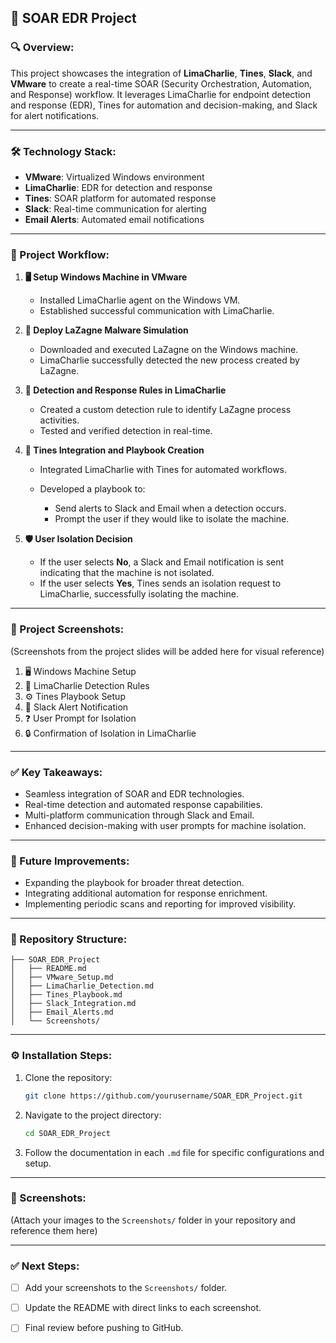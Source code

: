 ## 🚀 SOAR EDR Project

### 🔍 Overview:

This project showcases the integration of **LimaCharlie**, **Tines**, **Slack**, and **VMware** to create a real-time SOAR (Security Orchestration, Automation, and Response) workflow. It leverages LimaCharlie for endpoint detection and response (EDR), Tines for automation and decision-making, and Slack for alert notifications.

---

### 🛠️ Technology Stack:

* **VMware**: Virtualized Windows environment
* **LimaCharlie**: EDR for detection and response
* **Tines**: SOAR platform for automated response
* **Slack**: Real-time communication for alerting
* **Email Alerts**: Automated email notifications

---

### 🔄 Project Workflow:

1. **🖥️ Setup Windows Machine in VMware**

   * Installed LimaCharlie agent on the Windows VM.
   * Established successful communication with LimaCharlie.

2. **💾 Deploy LaZagne Malware Simulation**

   * Downloaded and executed LaZagne on the Windows machine.
   * LimaCharlie successfully detected the new process created by LaZagne.

3. **🔐 Detection and Response Rules in LimaCharlie**

   * Created a custom detection rule to identify LaZagne process activities.
   * Tested and verified detection in real-time.

4. **🤝 Tines Integration and Playbook Creation**

   * Integrated LimaCharlie with Tines for automated workflows.
   * Developed a playbook to:

     * Send alerts to Slack and Email when a detection occurs.
     * Prompt the user if they would like to isolate the machine.

5. **🛡️ User Isolation Decision**

   * If the user selects **No**, a Slack and Email notification is sent indicating that the machine is not isolated.
   * If the user selects **Yes**, Tines sends an isolation request to LimaCharlie, successfully isolating the machine.

---

### 📸 Project Screenshots:

(Screenshots from the project slides will be added here for visual reference)

1. 🖥️ Windows Machine Setup
2. 🔎 LimaCharlie Detection Rules
3. ⚙️ Tines Playbook Setup
4. 🔔 Slack Alert Notification
5. ❓ User Prompt for Isolation
6. 🔒 Confirmation of Isolation in LimaCharlie

---

### ✅ Key Takeaways:

* Seamless integration of SOAR and EDR technologies.
* Real-time detection and automated response capabilities.
* Multi-platform communication through Slack and Email.
* Enhanced decision-making with user prompts for machine isolation.

---

### 🔄 Future Improvements:

* Expanding the playbook for broader threat detection.
* Integrating additional automation for response enrichment.
* Implementing periodic scans and reporting for improved visibility.

---

### 📁 Repository Structure:

```
├── SOAR_EDR_Project
│   ├── README.md
│   ├── VMware_Setup.md
│   ├── LimaCharlie_Detection.md
│   ├── Tines_Playbook.md
│   ├── Slack_Integration.md
│   ├── Email_Alerts.md
│   └── Screenshots/
```

---

### ⚙️ Installation Steps:

1. Clone the repository:

   ```bash
   git clone https://github.com/yourusername/SOAR_EDR_Project.git
   ```

2. Navigate to the project directory:

   ```bash
   cd SOAR_EDR_Project
   ```

3. Follow the documentation in each `.md` file for specific configurations and setup.

---

### 📸 Screenshots:

(Attach your images to the `Screenshots/` folder in your repository and reference them here)

---

### ✅ Next Steps:

* [ ] Add your screenshots to the `Screenshots/` folder.
* [ ] Update the README with direct links to each screenshot.
* [ ] Final review before pushing to GitHub.

